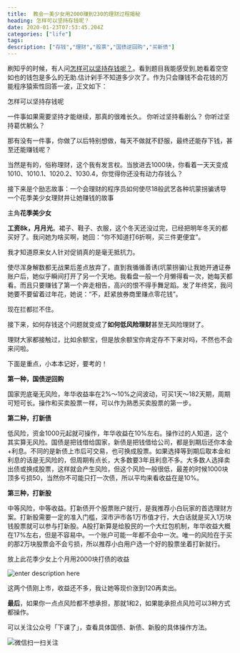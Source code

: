 ```yaml
---
title:  教会一美少女用2000赚到230的理财过程揭秘
heading: 怎样可以坚持存钱呢？
date: 2020-01-23T07:53:45.204Z
categories: ["life"]
tags: 
description: ["存钱","理财","股票","国债逆回购","买新债"]
---
```


刷知乎的时候，有人问[怎样可以坚持存钱呢？](https://www.zhihu.com/question/356689873/answer/983468181)。看到题目我能感受到,她看着空空如也的钱包是多么的无助.估计剁手不知道多少次了。作为只会赚钱不会花钱的万能程序猿索性回答一波，正文如下：

怎样可以坚持存钱呢

一件事如果需要坚持才能继续，那真的很难长久。
你听过坚持看剧么？
你听过坚持葛优躺么？


那有没有一件事，你做了以后特别想做，每天不做就不舒服，最终还能存下钱，甚至还能赚钱呢？


当然是有的，俗称理财，这个我有发言权。当放进去1000块，你看着一天天变成 1010、1010.1、1020.2、1030.4，你觉得你还没有动力存钱么？


接下来是个励志故事：一个会理财的程序员如何使尽18般武艺各种坑蒙拐骗诱导一个花季美少女理财并让她赚钱的故事



主角**花季美少女**

**工资8k，月月光**。裙子、鞋子、衣服，这个冬天还没过完，已经把明年冬天的都买好了。我问她为啥买啊，她回：“你不知道打6折啊，买三件更便宜”。


我才知道原来女人针对促销真的是毫无抵抗力。


使尽浑身解数都无战果后差点放弃了，直到我循循善诱(坑蒙拐骗)让我她开通证券账户后，她似乎瞬间打开了另一个天地。我看盘一般一个月懒得看一次，她每天都看。而且只要赚钱了第一个奔走相告，高兴的恨不得手舞足蹈。发了年终奖，我问她要不要留着过年花，她说：“不，赶紧放券商里赚点零花钱”。


现在拦都拦不住。


接下来，如何存钱这个问题就变成了**如何低风险理财**甚至无风险理财了。


理财大家都接触过，比如余额宝，但是放余额宝你肯定存不下来对吗，不然也不会来问啦。


下面是重点，小本本记好，要考的！


**第一种，国债逆回购**



国家兜底毫无风险，年华收益率在2%～10%之间波动，可买1天～182天期，周期可短可长。操作和买卖股票一样，可以作为熟悉买卖股票的第一步。


**第二种，打新债**

低风险，资金1000元起就可操作，年华收益在10%左右。操作过的人知道，这个其实算无风险。国债是把钱借给国家，新债是把钱借给公司，都是到期后还你本金+利息。不同的是新债上市后可交易，也可换成股票。如果选择等到期后取本金和利息的话是无风险的，但周期有点长，大多数要3年且利息不多。大多数人选择卖出债或换成股票，这样就会产生风险，但这个风险一般很低，最差的时候1000块顶多亏损50，当然你不可能只打一次债，所以平均来看收益在是10%。


**第三种，打新股**

中等风险，中等收益。打新债开个股票账户就行，是我推荐小白玩家的首选理财方案。打新股需要一定的准入门槛，深市沪市各1万市值才行，大白话就是买入1万块钱股票就可以参与打新股。A股打新算是给股民的一个大红包机制，年华收益大概在17%左右，但是不容易中。一个账户可能一年都不会中一次。唯一的风险在于买的那2万块股票会不会亏损，所以推荐小白用户选一个好的股票坐着打新就行。


放上此花季少女上个月用2000块打债的收益

![enter description here](https://gitee.com/smile365/blogimg/raw/master/sxy91/1579766202633.png)

这两个债刚上市，收益还不多，我让她等现价涨到120再卖出。


**最后**，如果你一点点风险都不想承担，那就1和2，如果能承担点风险可以3种方式都操作。


可以关注公众号「下课了」，查看具体国债、新债、新股的具体操作方法。

![微信扫一扫关注](https://gitee.com/smile365/blogimg/raw/master/sxy91/1579766328786.png)

